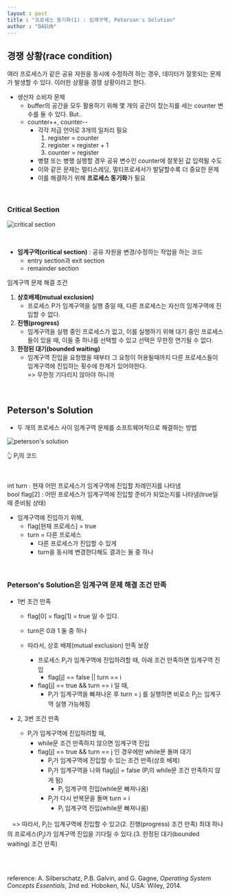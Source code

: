 ```yaml
---
layout : post
title : "프로세스 동기화(1) : 임계구역, Peterson's Solution"
author : "DAEUN"
---
```


## 경쟁 상황(race condition)

여러 프로세스가 같은 공유 자원을 동시에 수정하려 하는 경우, 데이터가 잘못되는 문제가 발생할 수 있다. 이러한 상황을 경쟁 상황이라고 한다.

- 생산자 소비자 문제
	- buffer의 공간을 모두 활용하기 위해 몇 개의 공간이 찼는지를 세는 counter 변수를 둘 수 있다. But..
	- counter++, counter--
		- 각각 저급 언어로 3개의 일처리 필요
			1. register = counter
			2. register = register + 1
			3. counter = register
		- 병렬 또는 병행 실행할 경우 공유 변수인 counter에 잘못된 값 입력될 수도
		- 이와 같은 문제는 멀티스레딩, 멀티프로세서가 발달할수록 더 중요한 문제
		- 이를 해결하기 위해 **프로세스 동기화**가 필요

<br>

### Critical Section

![critical section](https://www.cs.uic.edu/~jbell/CourseNotes/OperatingSystems/images/Chapter5/5_01_CriticalSection.jpg)

<br>

- **임계구역(critical section)** : 공유 자원을 변경/수정하는 작업을 하는 코드
	- entry section과 exit section
	- remainder section

임계구역 문제 해결 조건
1. **상호배제(mutual exclusion)**
	- 프로세스 P가 임계구역을 실행 중일 때, 다른 프로세스는 자신의 임계구역에 진입할 수 없다.
2. **진행(progress)**
	- 임계구역을 실행 중인 프로세스가 없고, 이를 실행하기 위해 대기 중인 프로세스들이 있을 때, 이들 중 하나를 선택할 수 있고 선택은 무한정 연기될 수 없다.
3. **한정된 대기(bounded waiting)**
	- 임계구역 진입을 요청했을 때부터 그 요청이 허용될때까지 다른 프로세스들이 임계구역에 진입하는 횟수에 한계가 있어야한다.<br>
	=> 무한정 기다리지 않아야 하니까

<br>

## Peterson's Solution

- 두 개의 프로세스 사이 임계구역 문제를 소프트웨어적으로 해결하는 방법

![peterson's solution](https://www.cs.uic.edu/~jbell/CourseNotes/OperatingSystems/images/Chapter5/5_02_Petersons.jpg)

👆 P<sub>i</sub>의 코드

<br>

int turn : 현재 어떤 프로세스가 임계구역에 진입할 차례인지를 나타냄<br>
bool flag[2] : 어떤 프로세스가 임계구역에 진입할 준비가 되었는지를 나타냄(true일 때 준비됨 상태)


- 임계구역에 진입하기 위해,
	- flag[현재 프로세스] = true
	- turn = 다른 프로세스
		- 다른 프로세스가 진입할 수 있게
		- turn을 동시에 변경한다해도 결과는 둘 중 하나

<br>

### Peterson's Solution은 임계구역 문제 해결 조건 만족

- 1번 조건 만족
	- flag[0] = flag[1] = true 일 수 있다.
	- turn은 0과 1 둘 중 하나

	- 따라서, 상호 배제(mutual exclusion) 만족 보장
		- 프로세스 P<sub>i</sub>가 임계구역에 진입하려할 때, 아래 조건 만족하면 임계구역 진입
			- flag[j] == false || turn == i
		- flag[j] == true && turn == i 일 때,
			- P<sub>i</sub>가 임계구역을 빠져나온 후 turn = j 를 실행하면 비로소 P<sub>j</sub>는 임계구역 실행 가능해짐

- 2, 3번 조건 만족
	- P<sub>i</sub>가 임계구역에 진입하려할 때,
		- while문 조건 만족하지 않으면 임계구역 진입
		- flag[j] == true && turn == j 인 경우에만 while문 돌며 대기
			- P<sub>j</sub>가 임계구역에 진입할 수 있는 조건 만족(상호 배제)
			- P<sub>j</sub>가 임계구역을 나와 flag[j] = false (P<sub>i</sub>의 while문 조건 만족하지 않게 됨)
				- P<sub>i</sub> 임계구역 진입(while문 빠져나옴)
			- P<sub>j</sub>가 다시 반복문을 돌며 turn = i
				- P<sub>i</sub> 임계구역 진입(while문 빠져나옴)

&nbsp;&nbsp;&nbsp;=> 따라서, P<sub>i</sub>는 임계구역에 진입할 수 있고(2. 진행(progress) 조건 만족) 최대 하나의 프로세스(P<sub>j</sub>)가 임계구역 진입을 기다릴 수 있다.(3. 한정된 대기(bounded waiting) 조건 만족)

<br><br>

reference: A. Silberschatz, P.B. Galvin, and G. Gagne, _Operating System Concepts Essentials_, 2nd ed. Hoboken, NJ, USA: Wiley, 2014.